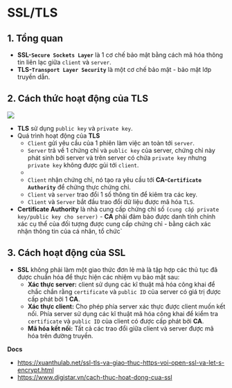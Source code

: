 # SSL/TLS
## 1. Tổng quan
- **SSL-`Secure Sockets Layer`** là 1 cơ chế bảo mật bằng cách mã hóa thông tin liên lạc giữa `client` và `server`.
- **TLS-`Transport Layer Security`** là một cơ chế bảo mật - bảo mật lớp truyền dẫn.

## 2. Cách thức hoạt động của TLS
![](https://i.ibb.co/98XwzPv/Screenshot-from-2021-03-01-16-11-19.png)
- **TLS** sử dụng `public key` và `private key`.
- Quá trình hoạt động của **TLS**
  + `Client` gửi yêu cầu của 1 phiên làm việc an toàn tới `server`.
  + `Server` trả về 1 chứng chỉ và `public key` của server, chứng chỉ này phát sinh bởi server và trên server có chứa `private key` nhưng `private key` không được gủi tới `client`.
  + 
  + `Client` nhận chứng chỉ, nó tạo ra yêu cầu tới **CA-`Certificate Authority`** để chứng thực chứng chỉ.
  + `Client` và `server` trao đổi 1 số thông tin để kiêm tra các key.
  + `Client` và `Server` bắt đầu trao đổi dữ liệu được mã hóa `TLS`.
- **Certificate Authority** là nhà cung cấp chứng chỉ số `(cung cấp private key/public key cho server)` - **CA** phải đảm bảo được danh tính chính xác cụ thể của đối tượng được cung cấp chứng chỉ - bằng cách xác nhận thông tin của cá nhân, tổ chức`

## 3. Cách hoạt động của SSL
- **SSL** không phải làm một giao thức đơn lẻ mà là tập hợp các thủ tục đã được chuẩn hóa để thực hiện các nhiệm vụ bảo mật sau:
   + **Xác thực server:** client sử dụng các kĩ thuật mã hóa công khai để chắc chắn rằng `certificate` và `public ID` của server có giá trị được cấp phát bởi 1 **CA**.
   + **Xác thực client:** Cho phép phía server xác thực được client muốn kết nối. Phía server sử dụng các kĩ thuật mã hóa công khai để kiểm tra `certificate` và `public ID` của client có được cấp phát bởi **CA**.
   + **Mã hóa kết nối:** Tất cả các trao đổi giữa client và server được mã hóa trên đường truyền.



__Docs__
- https://xuanthulab.net/ssl-tls-va-giao-thuc-https-voi-open-ssl-va-let-s-encrypt.html
- https://www.digistar.vn/cach-thuc-hoat-dong-cua-ssl
